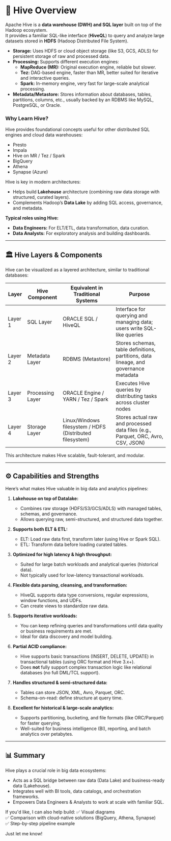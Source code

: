 # 🐝 Hive Overview

Apache Hive is a **data warehouse (DWH) and SQL layer** built on top of the Hadoop ecosystem.  
It provides a familiar SQL-like interface (**HiveQL**) to query and analyze large datasets stored in **HDFS** (Hadoop Distributed File System).

- **Storage:** Uses HDFS or cloud object storage (like S3, GCS, ADLS) for persistent storage of raw and processed data.
- **Processing:** Supports different execution engines:
  - **MapReduce (MR):** Original execution engine, reliable but slower.
  - **Tez:** DAG-based engine, faster than MR, better suited for iterative and interactive queries.
  - **Spark:** In-memory engine, very fast for large-scale analytical processing.
- **Metadata/Metastore:** Stores information about databases, tables, partitions, columns, etc., usually backed by an RDBMS like MySQL, PostgreSQL, or Oracle.

### Why Learn Hive?

Hive provides foundational concepts useful for other distributed SQL engines and cloud data warehouses:
- Presto
- Impala
- Hive on MR / Tez / Spark
- BigQuery
- Athena
- Synapse (Azure)

Hive is key in modern architectures:
- Helps build **Lakehouse** architecture (combining raw data storage with structured, curated layers).
- Complements Hadoop’s **Data Lake** by adding SQL access, governance, and metadata.

**Typical roles using Hive:**
- **Data Engineers:** For ELT/ETL, data transformation, data curation.
- **Data Analysts:** For exploratory analysis and building dashboards.

---

## 🏛 Hive Layers & Components

Hive can be visualized as a layered architecture, similar to traditional databases:

| Layer         | Hive Component                          | Equivalent in Traditional Systems                        | Purpose                                                                                  |
|--------------|-----------------------------------------|----------------------------------------------------------|-----------------------------------------------------------------------------------------|
| Layer 1      | SQL Layer                               | ORACLE SQL / HiveQL                                      | Interface for querying and managing data; users write SQL-like queries                   |
| Layer 2      | Metadata Layer                          | RDBMS (Metastore)                                        | Stores schemas, table definitions, partitions, data lineage, and governance metadata     |
| Layer 3      | Processing Layer                         | ORACLE Engine / YARN / Tez / Spark                       | Executes Hive queries by distributing tasks across cluster nodes                         |
| Layer 4      | Storage Layer                           | Linux/Windows filesystem / HDFS (Distributed filesystem) | Stores actual raw and processed data files (e.g., Parquet, ORC, Avro, CSV, JSON)         |

This architecture makes Hive scalable, fault-tolerant, and modular.

---

## ⚙️ Capabilities and Strengths

Here’s what makes Hive valuable in big data and analytics pipelines:

1. **Lakehouse on top of Datalake:**  
   - Combines raw storage (HDFS/S3/GCS/ADLS) with managed tables, schemas, and governance.
   - Allows querying raw, semi-structured, and structured data together.

2. **Supports both ELT & ETL:**  
   - ELT: Load raw data first, transform later (using Hive or Spark SQL).
   - ETL: Transform data before loading curated tables.

3. **Optimized for high latency & high throughput:**  
   - Suited for large batch workloads and analytical queries (historical data).
   - Not typically used for low-latency transactional workloads.

4. **Flexible data parsing, cleansing, and transformation:**  
   - HiveQL supports data type conversions, regular expressions, window functions, and UDFs.
   - Can create views to standardize raw data.

5. **Supports iterative workloads:**  
   - You can keep refining queries and transformations until data quality or business requirements are met.
   - Ideal for data discovery and model building.

6. **Partial ACID compliance:**  
   - Hive supports basic transactions (INSERT, DELETE, UPDATE) in transactional tables (using ORC format and Hive 3.x+).
   - Does **not** fully support complex transaction logic like relational databases (no full DML/TCL support).

7. **Handles structured & semi-structured data:**  
   - Tables can store JSON, XML, Avro, Parquet, ORC.
   - Schema-on-read: define structure at query time.

8. **Excellent for historical & large-scale analytics:**  
   - Supports partitioning, bucketing, and file formats (like ORC/Parquet) for faster querying.
   - Well-suited for business intelligence (BI), reporting, and batch analytics over petabytes.

---

## 📊 Summary

Hive plays a crucial role in big data ecosystems:
- Acts as a SQL bridge between raw data (Data Lake) and business-ready data (Lakehouse).
- Integrates well with BI tools, data catalogs, and orchestration frameworks.
- Empowers Data Engineers & Analysts to work at scale with familiar SQL.

If you'd like, I can also help build:
✅ Visual diagrams  
✅ Comparison with cloud-native solutions (BigQuery, Athena, Synapse)  
✅ Step-by-step pipeline example  

Just let me know!

